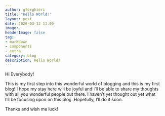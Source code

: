 ```yaml
---
author: gforghieri
title: "Hello World!"
layout: post
date: 2020-03-12 11:00
image:
headerImage: false
tag:
- markdown
- components
- extra
category: blog
description: Hello World!
---
```


Hi Everybody!

This is my first step into this wonderful world of blogging and this is my first blog!
I hope my stay here will be joyful and I’ll be able to share my thoughts with all you wonderful people out there.
I haven’t yet thought out yet what I’ll be focusing upon on this blog.
Hopefully, I’ll do it soon.

Thanks and wish me luck!
